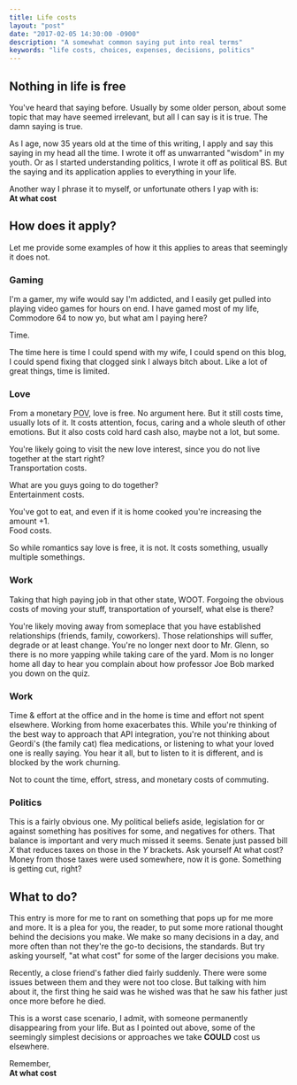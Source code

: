 ```yaml
---
title: Life costs
layout: "post"
date: "2017-02-05 14:30:00 -0900"
description: "A somewhat common saying put into real terms"
keywords: "life costs, choices, expenses, decisions, politics"
---
```


## Nothing in life is free
You've heard that saying before. Usually by some older person, about some topic
that may have seemed irrelevant, but all I can say is it is true. The damn saying is true.

As I age, now 35 years old at the time of this writing, I apply and say this
saying in my head all the time. I wrote it off as unwarranted "wisdom" in my
youth. Or as I started understanding politics, I wrote it off as political BS.
But the saying and its application applies to everything in your life.

Another way I phrase it to myself, or unfortunate others I yap with is:  
**At what cost**

<!--excerpt-->

## How does it apply?
Let me provide some examples of how it this applies to areas that seemingly it
does not.

### Gaming  
I'm a gamer, my wife would say I'm addicted, and I easily get pulled into playing
video games for hours on end. I have gamed most of my life, Commodore 64 to now yo, but what am I paying here?  

Time.  

The time here is time I could spend with my wife, I could spend on this blog, I could spend fixing that clogged sink I always bitch about. Like a lot of great things, time is limited.

### Love  
From a monetary <abbr title="Point of View">POV</abbr>, love is free. No argument here. But it still costs time, usually lots of it. It costs attention, focus, caring and a whole sleuth of other emotions.
But it also costs cold hard cash also, maybe not a lot, but some.

You're likely going to visit the new love interest, since you do not live together at the start right?  
Transportation costs.  

What are you guys going to do together?  
Entertainment costs.

You've got to eat, and even if it is home cooked you're increasing the amount +1.  
Food costs.

So while romantics say love is free, it is not. It costs something, usually multiple somethings.

### Work
Taking that high paying job in that other state, WOOT. Forgoing the obvious costs of moving your stuff, transportation of yourself, what else is there?  

You're likely moving away from someplace that you have established relationships (friends, family, coworkers). Those relationships will suffer, degrade or at least change. You're no longer next door to Mr. Glenn, so there is no more yapping while taking care of the yard. Mom is no longer home all day to hear you complain about how professor Joe Bob marked you down on the quiz.

### Work  
Time & effort at the office and in the home is time and effort not spent elsewhere. Working from home exacerbates this. While you're thinking of the best way to approach that API integration, you're not thinking about Geordi's (the family cat) flea medications, or listening to what your loved one is really saying. You hear it all, but to listen to it is different, and is blocked by the work churning.

Not to count the time, effort, stress, and monetary costs of commuting.

### Politics  
This is a fairly obvious one. My political beliefs aside, legislation for or against something has positives for some, and negatives for others. That balance is important and very much missed it seems. Senate just passed bill *X* that reduces taxes on those in the *Y* brackets. Ask yourself At what cost? Money from those taxes were used somewhere, now it is gone. Something is getting cut, right?

## What to do?
This entry is more for me to rant on something that pops up for me more and more. It is a plea for you, the reader, to put some more rational thought behind the decisions you make. We make so many decisions in a day, and more often than not they're the go-to decisions, the standards. But try asking yourself, "at what cost" for some of the larger decisions you make.

Recently, a close friend's father died fairly suddenly. There were some issues between them and they were not too close. But talking with him about it, the first thing he said was he wished was that he saw his father just once more before he died.

This is a worst case scenario, I admit, with someone permanently disappearing from your life. But as I pointed out above, some of the seemingly simplest decisions or approaches we take **COULD** cost us elsewhere.

Remember,  
**At what cost**
